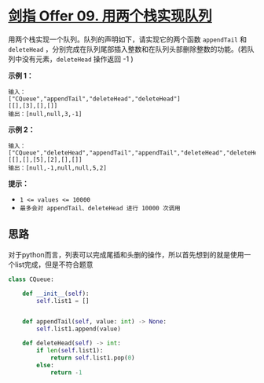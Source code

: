 # [剑指 Offer 09. 用两个栈实现队列](https://leetcode-cn.com/problems/yong-liang-ge-zhan-shi-xian-dui-lie-lcof/)

用两个栈实现一个队列。队列的声明如下，请实现它的两个函数 `appendTail` 和 `deleteHead` ，分别完成在队列尾部插入整数和在队列头部删除整数的功能。(若队列中没有元素，`deleteHead` 操作返回 -1 )

 

**示例 1：**

```
输入：
["CQueue","appendTail","deleteHead","deleteHead"]
[[],[3],[],[]]
输出：[null,null,3,-1]
```

**示例 2：**

```
输入：
["CQueue","deleteHead","appendTail","appendTail","deleteHead","deleteHead"]
[[],[],[5],[2],[],[]]
输出：[null,-1,null,null,5,2]
```

**提示：**

- `1 <= values <= 10000`
- `最多会对 appendTail、deleteHead 进行 10000 次调用`

## 思路

对于python而言，列表可以完成尾插和头删的操作，所以首先想到的就是使用一个list完成，但是不符合题意

```python
class CQueue:

    def __init__(self):
        self.list1 = []


    def appendTail(self, value: int) -> None:
        self.list1.append(value)

    def deleteHead(self) -> int:
        if len(self.list1):
            return self.list1.pop(0)
        else:
            return -1
```

